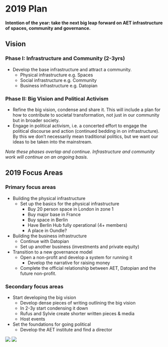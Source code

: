 # 2019 Plan

**Intention of the year: take the next big leap forward on AET infrastructure of spaces, community and governance.**

## Vision

### Phase I: Infrastructure and Community (2-3yrs)

* Develop the base infrastructure and attract a community.
  * Physical infrastructure e.g. Spaces
  * Social infrastructure e.g. Community
  * Business infrastructure e.g. Datopian

### Phase II: Big Vision and Political Activism

* Refine the big vision, condense and share it. This will include a plan for how to contribute to societal transformation, not just in our community but in broader society.
* Engage in political activism, i.e. a concerted effort to engage the political discourse and action (continued bedding in on infrastructure). By this we don’t necessarily mean traditional politics, but we want our ideas to be taken into the mainstream.

*Note these phases overlap and continue. Infrastructure and community work will continue on an ongoing basis.*

## 2019 Focus Areas

### Primary focus areas

* Building the physical infrastructure
  * Set up the basics for the physical infrastructure
    * Buy 20 person space in London in zone 1
    * Buy major base in France
    * Buy space in Berlin 
    * Have Berlin Hub fully operational (4+ members)
    * A place in Oundle?
* Building the business infrastructure
  * Continue with Datopian
  * Set up another business (investments and private equity)
* Transition to a new governance model
  * Open a non-profit and develop a system for running it
    * Develop the narrative for raising money
  * Complete the official relationship between AET, Datopian and the future non-profit. 

### Secondary focus areas
* Start developing the big vision
  * Develop dense pieces of writing outlining the big vision
  * In 2-3y start condensing it down
  * Rufus and Sylvie create shorter written pieces & media
  * Host events 
* Set the foundations for going political
  * Develop the AET institute and find a director

<img src="./2019-plan.png" />

<img src="./london-hub-vision.png" />

